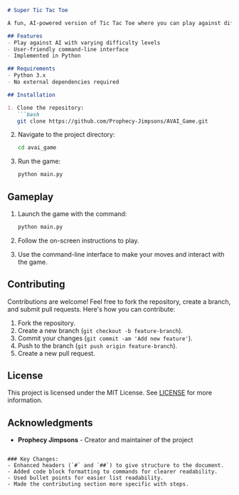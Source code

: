 ```markdown
# Super Tic Tac Toe

A fun, AI-powered version of Tic Tac Toe where you can play against different difficulty levels of AI opponents.

## Features
- Play against AI with varying difficulty levels
- User-friendly command-line interface
- Implemented in Python

## Requirements
- Python 3.x
- No external dependencies required

## Installation

1. Clone the repository:
   ```bash
   git clone https://github.com/Prophecy-Jimpsons/AVAI_Game.git
   ```

2. Navigate to the project directory:
   ```bash
   cd avai_game
   ```

3. Run the game:
   ```bash
   python main.py
   ```

## Gameplay

1. Launch the game with the command:
   ```bash
   python main.py
   ```

2. Follow the on-screen instructions to play.

3. Use the command-line interface to make your moves and interact with the game.

## Contributing

Contributions are welcome! Feel free to fork the repository, create a branch, and submit pull requests. Here's how you can contribute:
1. Fork the repository.
2. Create a new branch (`git checkout -b feature-branch`).
3. Commit your changes (`git commit -am 'Add new feature'`).
4. Push to the branch (`git push origin feature-branch`).
5. Create a new pull request.

## License

This project is licensed under the MIT License. See [LICENSE](LICENSE) for more information.

## Acknowledgments

- **Prophecy Jimpsons** - Creator and maintainer of the project
```

### Key Changes:
- Enhanced headers (`#` and `##`) to give structure to the document.
- Added code block formatting to commands for clearer readability.
- Used bullet points for easier list readability.
- Made the contributing section more specific with steps.
